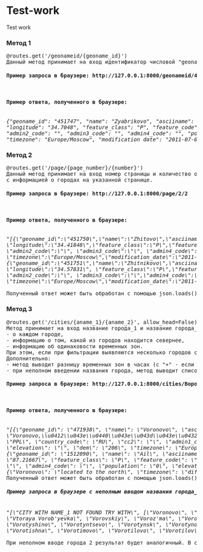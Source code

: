 # Test-work
Test work
<h3>Метод 1</h3>
<pre>@routes.get('/geonameid/{geoname_id}')
Данный метод принимает на вход идентификатор числовой "geoname_id" и как результат отправляет json с информацией о геоточке.
<h4>Пример запроса в браузере: http://127.0.0.1:8000/geonameid/451771</h4>
<h4>Пример ответа, полученного в браузере:</h4>
<em>{"geoname_id": "451747", "name": "Zyabrikovo", "asciiname": "Zyabrikovo", "alternatenames": "", "latitude": "56.84665", 
"longitude": "34.7048", "feature_class": "P", "feature_code": "PPL", "country_code": "RU", "cc2": "", "admin1_code": "77", 
"admin2_code": "", "admin3_code": "", "admin4_code": "", "population": "0", "elevation": "", "dem": "204", 
"timezone": "Europe/Moscow", "modification_date": "2011-07-09"}</em>
</pre>
<h3>Метод 2</h3>
<pre>@routes.get('/page/{page_number}/{number}')
Данный метод принимает на вход номер страницы и количество отображаемых на странице городов и как результат отправляет json 
с информацией о городах на указанной странице.
<h4>Пример запроса в браузере: http://127.0.0.1:8000/page/2/2</h4>
<h4>Пример ответа, полученного в браузере:</h4>
<em>"[{\"geoname_id\":\"451750\",\"name\":\"Zhitovo\",\"asciiname\":\"Zhitovo\", \"alternatenames\":\"\",\"latitude\":\"57.29693\",
\"longitude\":\"34.41848\",\"feature_class\":\"P\",\"feature_code\":\"PPL\",\"country_code\":\"RU\",\"cc2\":\"\",\"admin1_code\":\"77\",
\"admin2_code\":\"\", \"admin3_code\":\"\", \"admin4_code\":\"\",\"population\":\"0\",\"elevation\":\"\",\"dem\":\"247\",
\"timezone\":\"Europe/Moscow\",\"modification_date\":\"2011-07-09\"}, 
{\"geoname_id\":\"451751\",\"name\":\"Zhitnikovo\",\"asciiname\":\"Zhitnikovo\", \"alternatenames\":\"\",\"latitude\":\"57.20064\",
\"longitude\":\"34.57831\", \"feature_class\":\"P\",\"feature_code\":\"PPL\",\"country_code\":\"RU\", \"cc2\":\"\",\"admin1_code\":\"77\",
\"admin2_code\":\"\", \"admin3_code\":\"\",\"admin4_code\":\"\",\"population\":\"0\",\"elevation\":\"\",\"dem\":\"198\", 
\"timezone\":\"Europe/Moscow\",\"modification_date\":\"2011-07-09\"}]".
</em>
Полученный ответ может быть обработан с помощью json.loads().
</pre>
<h3>Метод 3</h3>
<pre>@routes.get('/cities/{aname_1}/{aname_2}', allow_head=False)
Метод принимает на вход название города_1 и название города_2 на русском языке и как результат отправляет json, содержащий информацию:
- о каждом городе, 
- информацию о том, какой из городов находится севернее, 
- информацию об одинаковости временных зон.
При этом, если при фильтрации выявляются несколько городов с одинаковым названием, то метод выбирает город с наибольшей численностью населения.
Дополнительно:
- метод выводит разницу временных зон в часах (с "+" - если в первом городе время относительного второго больше, с "-" - соответственно обратное).
- при неполном введении названия города, метод выводит список из всех возможных вариантов для заданного отрывка названия города.
<h4>Пример запроса в браузере: http://127.0.0.1:8000/cities/Вороново/Аил</h4>
<h4>Пример ответа, полученного в браузере:</h4>
<em>"[{\"geoname_id\": \"471938\", \"name\": \"Voronovo\", \"asciiname\": \"Voronovo\", \"alternatenames\":
\"Voronovo,\\u0412\\u043e\\u0440\\u043e\\u043d\\u043e\\u0432\\u043e\", \"latitude\": \"56.36525\", \"longitude\": \"37.68534\", \"feature_class\": \"P\", \"feature_code\":
\"PPL\", \"country_code\": \"RU\", \"cc2\": \"\", \"admin1_code\": \"47\", \"admin2_code\": \"\", \"admin3_code\": \"\", \"admin4_code\": \"\", \"population\": \"12\",
\"elevation\": \"\", \"dem\": \"206\", \"timezone\": \"Europe/Moscow\", \"modification_date\": \"2015-02-01\"},
{\"geoname_id\": \"1512090\", \"name\": \"Ail\", \"asciiname\": \"Ail\", \"alternatenames\": \"Ail,\\u0410\\u0438\\u043b\", \"latitude\": \"53.33333\", \"longitude\":
\"87.21667\", \"feature_class\": \"P\", \"feature_code\": \"PPL\", \"country_code\": \"RU\", \"cc2\": \"\", \"admin1_code\": \"29\", \"admin2_code\": \"\", \"admin3_code\":
\"\", \"admin4_code\": \"\", \"population\": \"0\", \"elevation\": \"\", \"dem\": \"253\", \"timezone\": \"Asia/Novokuznetsk\", \"modification_date\": \"2012-01-17\"},
{\"Voronovo\": \"located to the north\", \"timezone\": \"different, the difference is: 4 hours\"}]"</em>
Полученный ответ может быть обработан с помощью json.loads().
<h5>Пример запроса в браузере с неполным вводом названия города_1: http://127.0.0.1:8000/cities/Воро/Аил</h5>
<em>"[\"CITY WITH NAME_1 NOT FOUND TRY WITH\", [\"Voronovo\", \"Vorob'yevo\", \"Vorotkovo\", \"Voropayevka\", \"Vorodunovo\", \"Vtoroy Pol'noy Voronezh\", 
\"Vtoraya Vorob'yevka\", \"Vorovskiy\", \"Voroz'ma\", \"Vorozhtsovo\", \"Vorozhino\", \"Vorozhgora\", \"Vorovskoy\", \"Vorovskolesskaya\", \"Vorovo\", \"Vorovaya\",
\"Vorotyshino\", \"Vorotyntsevo\", \"Vorotynsk\", \"Vorotynovo\", \"Vorotynka\", \"Vorotynets\", \"Vorottsy\", \"Vorotovo\", \"Vorotovka\", \"Vorotnino\", \"Vorotishino\",
\"Vorotishna\", \"Vorotimovo\", \"Vorotilovo\", \"Vorotilov\", \"Vorotilikha\", ............, \"Verkhnyaya Voronka\", \"Vorobetskaya\", \"Vorokhoby\"]]"
</em>
При неполном вводе города_2 результат будет аналогичный. В случае неполного ввода обоих городов, метод выведет два списка с возможными наименованиями городов.
</pre>
